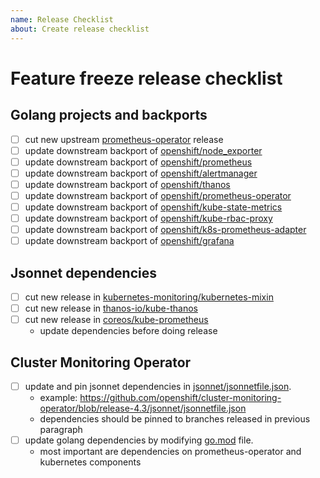 ```yaml
---
name: Release Checklist
about: Create release checklist
---
```


# Feature freeze release checklist

## Golang projects and backports

- [ ] cut new upstream [prometheus-operator](https://github.com/coreos/prometheus-operator) release
- [ ] update downstream backport of [openshift/node_exporter](https://github.com/openshift/node_exporter)
- [ ] update downstream backport of [openshift/prometheus](https://github.com/openshift/prometheus)
- [ ] update downstream backport of [openshift/alertmanager](https://github.com/openshift/alertmanager)
- [ ] update downstream backport of [openshift/thanos](https://github.com/openshift/thanos)
- [ ] update downstream backport of [openshift/prometheus-operator](https://github.com/openshift/prometheus-operator)
- [ ] update downstream backport of [openshift/kube-state-metrics](https://github.com/openshift/kube-state-metrics)
- [ ] update downstream backport of [openshift/kube-rbac-proxy](https://github.com/openshift/kube-rbac-proxy)
- [ ] update downstream backport of [openshift/k8s-prometheus-adapter](https://github.com/openshift/k8s-prometheus-adapter)
- [ ] update downstream backport of [openshift/grafana](https://github.com/openshift/grafana)

## Jsonnet dependencies

- [ ] cut new release in [kubernetes-monitoring/kubernetes-mixin](https://github.com/kubernetes-monitoring/kubernetes-mixin)
- [ ] cut new release in [thanos-io/kube-thanos](https://github.com/thanos-io/kube-thanos)
- [ ] cut new release in [coreos/kube-prometheus](https://github.com/coreos/kube-prometheus)
  - update dependencies before doing release

## Cluster Monitoring Operator

- [ ] update and pin jsonnet dependencies in [jsonnet/jsonnetfile.json](https://github.com/openshift/cluster-monitoring-operator/blob/master/jsonnet/jsonnetfile.json).
  - example: https://github.com/openshift/cluster-monitoring-operator/blob/release-4.3/jsonnet/jsonnetfile.json
  - dependencies should be pinned to branches released in previous paragraph
- [ ] update golang dependencies by modifying [go.mod](https://github.com/openshift/cluster-monitoring-operator/blob/master/go.mod) file.
  - most important are dependencies on prometheus-operator and kubernetes components

